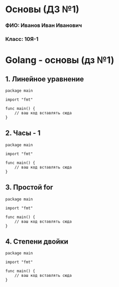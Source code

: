 # Основы (ДЗ №1)
### ФИО: Иванов Иван Иванович
### Класс: 10Я-1

# Golang - основы (дз №1)
## 1. Линейное уравнение
```golang
package main

import "fmt"

func main() {
	// ваш код вставлять сюда
}
```

## 2. Часы - 1
```golang
package main

import "fmt"

func main() {
	// ваш код вставлять сюда
}
```

## 3. Простой for
```golang
package main

import "fmt"

func main() {
	// ваш код вставлять сюда
}
```

## 4. Степени двойки
```golang
package main

import "fmt"

func main() {
	// ваш код вставлять сюда
}
```
